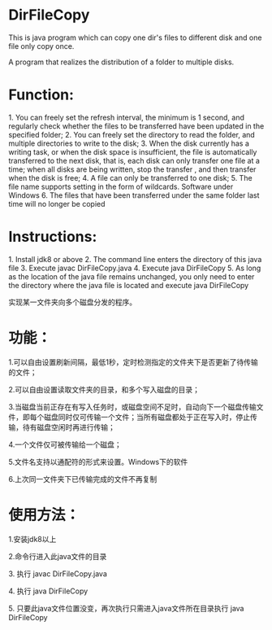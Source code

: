 # DirFileCopy
This is java program which can copy one dir's files to different disk and one file only copy once.

A program that realizes the distribution of a folder to multiple disks.
<h1>Function:</h1>
1. You can freely set the refresh interval, the minimum is 1 second, and regularly check whether the files to be transferred have been updated in the specified folder;
2. You can freely set the directory to read the folder, and multiple directories to write to the disk;
3. When the disk currently has a writing task, or when the disk space is insufficient, the file is automatically transferred to the next disk, that is, each disk can only transfer one file at a time; when all disks are being written, stop the transfer , and then transfer when the disk is free;
4. A file can only be transferred to one disk;
5. The file name supports setting in the form of wildcards. Software under Windows
6. The files that have been transferred under the same folder last time will no longer be copied

<h1>Instructions:</h1>
1. Install jdk8 or above
2. The command line enters the directory of this java file
3. Execute javac DirFileCopy.java
4. Execute java DirFileCopy
5. As long as the location of the java file remains unchanged, you only need to enter the directory where the java file is located and execute java DirFileCopy

实现某一文件夹向多个磁盘分发的程序。

<h1>功能：</h1>

1.可以自由设置刷新间隔，最低1秒，定时检测指定的文件夹下是否更新了待传输的文件；

2.可以自由设置读取文件夹的目录，和多个写入磁盘的目录；

3.当磁盘当前正存在有写入任务时，或磁盘空间不足时，自动向下一个磁盘传输文件，即每个磁盘同时仅可传输一个文件；当所有磁盘都处于正在写入时，停止传输，待有磁盘空闲时再进行传输；

4.一个文件仅可被传输给一个磁盘；

5.文件名支持以通配符的形式来设置。Windows下的软件

6.上次同一文件夹下已传输完成的文件不再复制

<h1>使用方法：</h1>

<p>1.安装jdk8以上

<p>2.命令行进入此java文件的目录

<p>3. 执行 javac DirFileCopy.java

<p>4. 执行 java DirFileCopy

<p>5. 只要此java文件位置没变，再次执行只需进入java文件所在目录执行 java DirFileCopy
